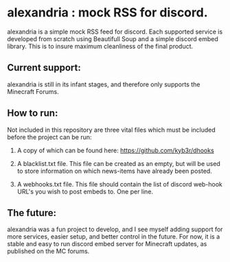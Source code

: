 # <b>alexandria</b> : mock RSS for discord.

alexandria is a simple mock RSS feed for discord. Each supported service is developed from scratch using Beautifull Soup and a simple discord embed library. This is to insure maximum cleanliness of the final product.

## Current support:

alexandria is still in its infant stages, and therefore only supports the Minecraft Forums.

## How to run:
Not included in this repository are three vital files which must be included before the project can be run:

1) A copy of which can be found here: https://github.com/kyb3r/dhooks

2) A blacklist.txt file. This file can be created as an empty, but will be used to store information on which news-items have already been posted.

3) A webhooks.txt file. This file should contain the list of discord web-hook URL's you wish to post embeds to. One per line.


## The future:

alexandria was a fun project to develop, and I see myself adding support for more services, easier setup, and better control in the future. For now, it is a stable and easy to run discord embed server for Minecraft updates, as published on the MC forums.

